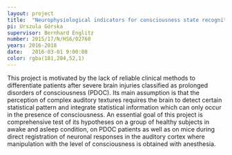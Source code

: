 ```yaml
---
layout: project
title:  "Neurophysiological indicators for consciousness state recognition using auditory textures."
pi: Urszula Górska
supervisor: Bernhard Englitz
number: 2015/17/N/HS6/02760
years: 2016-2018
date:   2016-03-01 9:00:00
color: rgba(181,204,52,1)
---
```


This project is motivated by the lack of reliable clinical methods to differentiate patients after severe brain injuries classified as prolonged disorders of consciousness (PDOC). Its main assumption is that the perception of complex auditory textures requires the brain to detect certain statistical pattern and integrate statistical information which can only occur in the presence of consciousness. An essential goal of this project is comprehensive test of its hypotheses on a group of healthy subjects in awake and asleep condition, on PDOC patients as well as on mice during direct registration of neuronal responses in the auditory cortex where manipulation with the level of consciousness is obtained with anesthesia.
